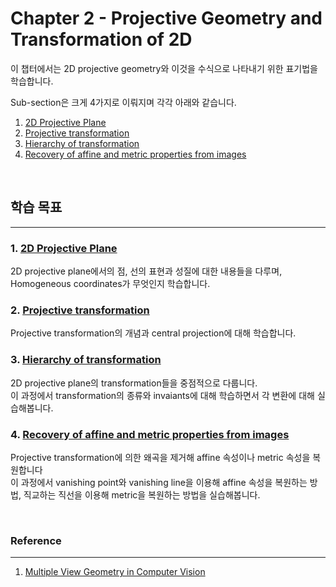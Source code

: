 # **Chapter 2 - Projective Geometry and Transformation of 2D**

이 챕터에서는 2D projective geometry와 이것을 수식으로 나타내기 위한 표기법을 학습합니다.

Sub-section은 크게 4가지로 이뤄지며 각각 아래와 같습니다.
1. [2D Projective Plane](./Chapter%202.2%20The%202D%20projective%20plane.md)
2. [Projective transformation](./Chapter%202.3%20Projective%20transformation.md)
3. [Hierarchy of transformation](./Chapter%202.4%20Hierarchy%20of%20Transformation.ipynb)
4. [Recovery of affine and metric properties from images](./Chapter%202.7%20Recovery%20of%20affine%20and%20metric%20properties%20from%20images.ipynb)

<br>

## **학습 목표**
---
### **1. [2D Projective Plane](./Chapter%202.2%20The%202D%20projective%20plane.md)**
2D projective plane에서의 점, 선의 표현과 성질에 대한 내용들을 다루며, Homogeneous coordinates가 무엇인지 학습합니다.

### **2. [Projective transformation](./Chapter%202.3%20Projective%20transformation.md)**
Projective transformation의 개념과 central projection에 대해 학습합니다.

### **3. [Hierarchy of transformation](./Chapter%202.4%20Hierarchy%20of%20Transformation.ipynb)**
2D projective plane의 transformation들을 중점적으로 다룹니다.<br>
이 과정에서 transformation의 종류와 invaiants에 대해 학습하면서 각 변환에 대해 실습해봅니다.

### **4. [Recovery of affine and metric properties from images](./Chapter%202.7%20Recovery%20of%20affine%20and%20metric%20properties%20from%20images.ipynb)**
Projective transformation에 의한 왜곡을 제거해 affine 속성이나 metric 속성을 복원합니다<br>
이 과정에서 vanishing point와 vanishing line을 이용해 affine 속성을 복원하는 방법, 직교하는 직선을 이용해 metric을 복원하는 방법을 실습해봅니다.

<br>

### **Reference**
---
1. [Multiple View Geometry in Computer Vision](https://www.amazon.com/Multiple-View-Geometry-Computer-Vision/dp/0521540518)